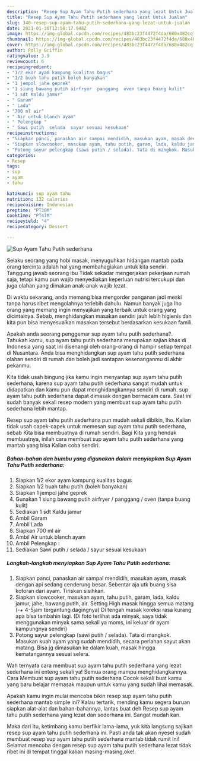```yaml
---
description: "Resep Sup Ayam Tahu Putih sederhana yang lezat Untuk Jualan"
title: "Resep Sup Ayam Tahu Putih sederhana yang lezat Untuk Jualan"
slug: 340-resep-sup-ayam-tahu-putih-sederhana-yang-lezat-untuk-jualan
date: 2021-01-30T12:50:17.948Z
image: https://img-global.cpcdn.com/recipes/483bc23f4472f4da/680x482cq70/sup-ayam-tahu-putih-sederhana-foto-resep-utama.jpg
thumbnail: https://img-global.cpcdn.com/recipes/483bc23f4472f4da/680x482cq70/sup-ayam-tahu-putih-sederhana-foto-resep-utama.jpg
cover: https://img-global.cpcdn.com/recipes/483bc23f4472f4da/680x482cq70/sup-ayam-tahu-putih-sederhana-foto-resep-utama.jpg
author: Polly Griffin
ratingvalue: 3.9
reviewcount: 6
recipeingredient:
- "1/2 ekor ayam kampung kualitas bagus"
- "1/2 buah tahu putih boleh banyakan"
- "1 jempol jahe geprek"
- "1 siung bawang putih airfryer  panggang  oven tanpa buang kulit"
- "1 sdt Kaldu jamur"
- " Garam"
- " Lada"
- "700 ml air"
- " Air untuk blanch ayam"
- " Pelengkap "
- " Sawi putih  selada  sayur sesuai kesukaan"
recipeinstructions:
- "Siapkan panci, panaskan air sampai mendidih, masukan ayam, masak dengan api sedang cenderung besar. Sebentar aja utk buang sisa kotoran dari ayam. Tiriskan sisihkan."
- "Siapkan slowcooker, masukan ayam, tahu putih, garam, lada, kaldu jamur, jahe, bawang putih, air. Setting High masak hingga semua matang (-+ 4-5jam tergantung dagingnya) Di tengah masak koreksi rasa kurang apa bisa tambahin lagi. (Di foto terlihat ada minyak, saya tidak menggunakan minyak sama sekali ya moms, ini keluar dr ayam kampungnya sendiri)"
- "Potong sayur pelengkap (sawi putih / selada). Tata di mangkok. Masukan kuah ayam yang sudah mendidih, secara perlahan sayut akan matang. Bisa jg dimasukan ke dalam kuah, masak hingga kematangannya sesuai selera."
categories:
- Resep
tags:
- sup
- ayam
- tahu

katakunci: sup ayam tahu 
nutrition: 132 calories
recipecuisine: Indonesian
preptime: "PT30M"
cooktime: "PT47M"
recipeyield: "4"
recipecategory: Dessert

---
```



![Sup Ayam Tahu Putih sederhana](https://img-global.cpcdn.com/recipes/483bc23f4472f4da/680x482cq70/sup-ayam-tahu-putih-sederhana-foto-resep-utama.jpg)

Selaku seorang yang hobi masak, menyuguhkan hidangan mantab pada orang tercinta adalah hal yang membahagiakan untuk kita sendiri. Tanggung jawab seorang ibu Tidak sekadar mengerjakan pekerjaan rumah saja, tetapi kamu pun wajib menyediakan keperluan nutrisi tercukupi dan juga olahan yang dimakan anak-anak wajib lezat.

Di waktu  sekarang, anda memang bisa mengorder panganan jadi meski tanpa harus ribet mengolahnya terlebih dahulu. Namun banyak juga lho orang yang memang ingin menyajikan yang terbaik untuk orang yang dicintainya. Sebab, menghidangkan masakan sendiri jauh lebih higienis dan kita pun bisa menyesuaikan masakan tersebut berdasarkan kesukaan famili. 



Apakah anda seorang penggemar sup ayam tahu putih sederhana?. Tahukah kamu, sup ayam tahu putih sederhana merupakan sajian khas di Indonesia yang saat ini disenangi oleh orang-orang di hampir setiap tempat di Nusantara. Anda bisa menghidangkan sup ayam tahu putih sederhana olahan sendiri di rumah dan boleh jadi santapan kesenanganmu di akhir pekanmu.

Kita tidak usah bingung jika kamu ingin menyantap sup ayam tahu putih sederhana, karena sup ayam tahu putih sederhana sangat mudah untuk didapatkan dan kamu pun dapat menghidangkannya sendiri di rumah. sup ayam tahu putih sederhana dapat dimasak dengan bermacam cara. Saat ini sudah banyak sekali resep modern yang membuat sup ayam tahu putih sederhana lebih mantap.

Resep sup ayam tahu putih sederhana pun mudah sekali dibikin, lho. Kalian tidak usah capek-capek untuk memesan sup ayam tahu putih sederhana, sebab Kita bisa membuatnya di rumah sendiri. Bagi Kita yang hendak membuatnya, inilah cara membuat sup ayam tahu putih sederhana yang mantab yang bisa Kalian coba sendiri.

<!--inarticleads1-->

##### Bahan-bahan dan bumbu yang digunakan dalam menyiapkan Sup Ayam Tahu Putih sederhana:

1. Siapkan 1/2 ekor ayam kampung kualitas bagus
1. Siapkan 1/2 buah tahu putih (boleh banyakan)
1. Siapkan 1 jempol jahe geprek
1. Gunakan 1 siung bawang putih airfryer / panggang / oven (tanpa buang kulit)
1. Sediakan 1 sdt Kaldu jamur
1. Ambil  Garam
1. Ambil  Lada
1. Siapkan 700 ml air
1. Ambil  Air untuk blanch ayam
1. Ambil  Pelengkap :
1. Sediakan  Sawi putih / selada / sayur sesuai kesukaan




<!--inarticleads2-->

##### Langkah-langkah menyiapkan Sup Ayam Tahu Putih sederhana:

1. Siapkan panci, panaskan air sampai mendidih, masukan ayam, masak dengan api sedang cenderung besar. Sebentar aja utk buang sisa kotoran dari ayam. Tiriskan sisihkan.
1. Siapkan slowcooker, masukan ayam, tahu putih, garam, lada, kaldu jamur, jahe, bawang putih, air. Setting High masak hingga semua matang (-+ 4-5jam tergantung dagingnya) Di tengah masak koreksi rasa kurang apa bisa tambahin lagi. (Di foto terlihat ada minyak, saya tidak menggunakan minyak sama sekali ya moms, ini keluar dr ayam kampungnya sendiri)
1. Potong sayur pelengkap (sawi putih / selada). Tata di mangkok. Masukan kuah ayam yang sudah mendidih, secara perlahan sayut akan matang. Bisa jg dimasukan ke dalam kuah, masak hingga kematangannya sesuai selera.




Wah ternyata cara membuat sup ayam tahu putih sederhana yang lezat sederhana ini enteng sekali ya! Semua orang mampu menghidangkannya. Cara Membuat sup ayam tahu putih sederhana Cocok sekali buat kamu yang baru belajar memasak maupun untuk kamu yang sudah lihai memasak.

Apakah kamu ingin mulai mencoba bikin resep sup ayam tahu putih sederhana mantab simple ini? Kalau tertarik, mending kamu segera buruan siapkan alat-alat dan bahan-bahannya, lantas buat deh Resep sup ayam tahu putih sederhana yang lezat dan sederhana ini. Sangat mudah kan. 

Maka dari itu, ketimbang kamu berfikir lama-lama, yuk kita langsung sajikan resep sup ayam tahu putih sederhana ini. Pasti anda tak akan nyesel sudah membuat resep sup ayam tahu putih sederhana mantab tidak rumit ini! Selamat mencoba dengan resep sup ayam tahu putih sederhana lezat tidak ribet ini di tempat tinggal kalian masing-masing,oke!.

